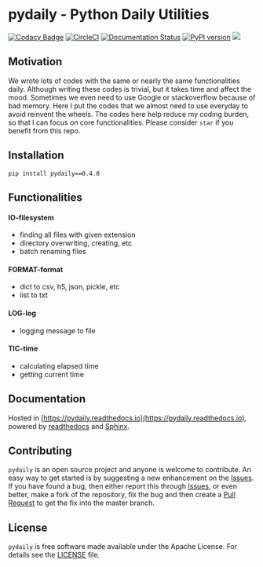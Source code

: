 **pydaily - Python Daily Utilities**
============
[![Codacy Badge](https://api.codacy.com/project/badge/Grade/8e2dbb9defe6410793beed44f22783d2)](https://app.codacy.com/app/PingjunChen/pydaily?utm_source=github.com&utm_medium=referral&utm_content=PingjunChen/pydaily&utm_campaign=Badge_Grade_Dashboard)
[![CircleCI](https://circleci.com/gh/PingjunChen/pydaily.svg?style=svg)](https://circleci.com/gh/PingjunChen/pydaily)
[![Documentation Status](https://readthedocs.org/projects/pydaily/badge/?version=latest)](https://pydaily.readthedocs.io/en/latest/?badge=latest)
[![PyPI version](https://badge.fury.io/py/pydaily.svg)](https://badge.fury.io/py/pydaily)
![](https://img.shields.io/github/stars/PingjunChen/pydaily.svg)


Motivation
------------
We wrote lots of codes with the same or nearly the same functionalities daily. Although writing these codes is trivial, but it takes time and affect the mood. Sometimes we even need to use Google or stackoverflow because of bad memory. Here I put the codes that we almost need to use everyday to avoid reinvent the wheels. The codes here help reduce my coding burden, so that I can focus on core functionalities. Please consider `star` if you benefit from this repo.


Installation
------------
```alpha
pip install pydaily==0.4.0
```

Functionalities
------------

#### IO-filesystem
- finding all files with given extension
- directory overwriting, creating, etc
- batch renaming files

#### FORMAT-format
- dict to csv, h5, json, pickle, etc
- list to txt  

#### LOG-log
- logging message to file

#### TIC-time
- calculating elapsed time
- getting current time


Documentation
------------
Hosted in [https://pydaily.readthedocs.io](https://pydaily.readthedocs.io), powered by [readthedocs](https://readthedocs.org) and
[Sphinx](http://www.sphinx-doc.org).


Contributing
------------
``pydaily`` is an open source project and anyone is welcome to contribute. An easy way to get started is by suggesting a new enhancement on the [Issues](https://github.com/PingjunChen/pydaily/issues). If you have found a bug, then either report this through [Issues](https://github.com/PingjunChen/pydaily/issues), or even better, make a fork of the repository, fix the bug and then create a [Pull Request](https://github.com/PingjunChen/pydaily/pulls) to get the fix into the master branch.


License
------------
``pydaily`` is free software made available under the Apache License. For details see the [LICENSE](LICENSE) file.
